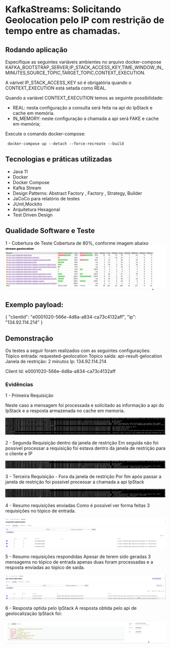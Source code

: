 # KafkaStreams: Solicitando Geolocation pelo IP com restrição de tempo entre as chamadas.


## Rodando aplicação

Especifique as seguintes variáveis ambientes no arquivo docker-compose
KAFKA_BOOTSTRAP_SERVER,IP_STACK_ACCESS_KEY,TIME_WINDOW_IN_MINUTES,SOURCE_TOPIC,TARGET_TOPIC,CONTEXT_EXECUTION.


A várivel IP_STACK_ACCESS_KEY só é obrigatória quando o CONTEXT_EXECUTION está setada como REAL.

 Quando a variável CONTEXT_EXECUTION temos as seguinte possibilidade:
 - REAL: nesta configuração a consulta será feita na api do IpStack e cache em memória.
 - IN_MEMORY: neste configuração a chamada a api será FAKE e cache em memória;

Execute o comando docker-compose:

```console
 docker-compose up --detach --force-recreate --build
```

## Tecnologias e práticas utilizadas
- Java 11
- Docker
- Docker Compose
- Kafka Stream
- Design Patterns: Abstract Factory , Factory , Strategy, Builder
- JaCoCo para relatório de testes
- JUnit,Mockito
- Arquitetura Hexagonal
- Test Driven Design


## Qualidade Software e Teste
1 - Cobertura de Teste
	Cobertura de 80%, conforme imagem abaixo
![Cobertura testes](https://github.com/maiconsa/request-geolocation-kafka-stream/blob/main/imgs/cobertura-testes.png)	


## Exemplo payload:

{ "clientId": "e0001020-566e-4d8a-a834-ca73c4132aff", "ip": "134.92.114.214" }


## Demonstração

 Os testes a seguir foram realizados com as seguintes configurações:
 Tópico entrada: requested-geolocation
 Tópico saída: api-result-gelocation
 Janela de restrição: 2 minutos
 Ip: 134.92.114.214
 
 Client Id: e0001020-566e-4d8a-a834-ca73c4132aff


### Evidências

1 - Primeira Requisição

Neste caso a mensagem foi processada e solicitado as informação a api do IpStack e a resposta armazenada no cache em memoria.

![Logs primeira requisição](https://github.com/maiconsa/request-geolocation-kafka-stream/blob/main/imgs/first-request.png)

2 - Segunda Requisição dentro da janela de restrição
Em seguida não foi possível processar a requisição foi estava dentro da janela de restrição para o cliente e IP

![Logs segunda requisição](https://github.com/maiconsa/request-geolocation-kafka-stream/blob/main/imgs/second-request.png)

3 - Terceira Requisição - Fora da janela  de restrição
Por fim após passar a janela de restrição foi possível processar a chamada a api IpStack

![Logs terceira requisição requisição](https://github.com/maiconsa/request-geolocation-kafka-stream/blob/main/imgs/third-request.png)


4 - Resumo requisições enviadas
Como é possível ver forma feitas 3 requisições no tópico de entrada.

![Eventos enviados](https://github.com/maiconsa/request-geolocation-kafka-stream/blob/main/imgs/request-events.png)

5 - Resumo requisições respondidas
Apesar de terem sido geradas 3 mensagems no tópico  de entrada apenas duas foram processadas e a resposta enviadas ao tópico de saida.

![Eventos responsidos](https://github.com/maiconsa/request-geolocation-kafka-stream/blob/main/imgs/result-events.png)

6 - Resposta optida pelo IpStack
 A resposta obtida pelo api de geolocalização IpStack foi:

![Resposta IpStack](https://github.com/maiconsa/request-geolocation-kafka-stream/blob/main/imgs/response-payload-event.png)


